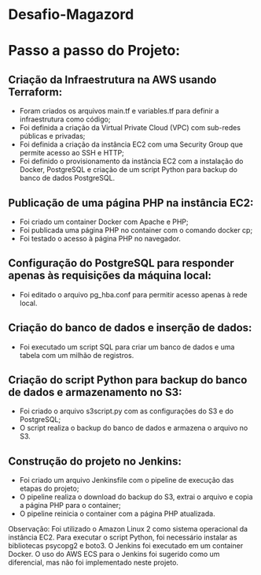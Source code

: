 # Desafio-Magazord

<!DOCTYPE html>
<html>
<head>
	<title>Passo a passo do Projeto</title>
</head>
<body>
	<h1>Passo a passo do Projeto:</h1>
	<h2>Criação da Infraestrutura na AWS usando Terraform:</h2>
	<ul>
		<li>Foram criados os arquivos main.tf e variables.tf para definir a infraestrutura como código;</li>
		<li>Foi definida a criação da Virtual Private Cloud (VPC) com sub-redes públicas e privadas;</li>
		<li>Foi definida a criação da instância EC2 com uma Security Group que permite acesso ao SSH e HTTP;</li>
		<li>Foi definido o provisionamento da instância EC2 com a instalação do Docker, PostgreSQL e criação de um script Python para backup do banco de dados PostgreSQL.</li>
	</ul>
	<h2>Publicação de uma página PHP na instância EC2:</h2>
	<ul>
		<li>Foi criado um container Docker com Apache e PHP;</li>
		<li>Foi publicada uma página PHP no container com o comando docker cp;</li>
		<li>Foi testado o acesso à página PHP no navegador.</li>
	</ul>
	<h2>Configuração do PostgreSQL para responder apenas às requisições da máquina local:</h2>
	<ul>
		<li>Foi editado o arquivo pg_hba.conf para permitir acesso apenas à rede local.</li>
	</ul>
	<h2>Criação do banco de dados e inserção de dados:</h2>
	<ul>
		<li>Foi executado um script SQL para criar um banco de dados e uma tabela com um milhão de registros.</li>
	</ul>
	<h2>Criação do script Python para backup do banco de dados e armazenamento no S3:</h2>
	<ul>
		<li>Foi criado o arquivo s3script.py com as configurações do S3 e do PostgreSQL;</li>
		<li>O script realiza o backup do banco de dados e armazena o arquivo no S3.</li>
	</ul>
	<h2>Construção do projeto no Jenkins:</h2>
	<ul>
		<li>Foi criado um arquivo Jenkinsfile com o pipeline de execução das etapas do projeto;</li>
		<li>O pipeline realiza o download do backup do S3, extrai o arquivo e copia a página PHP para o container;</li>
		<li>O pipeline reinicia o container com a página PHP atualizada.</li>
	</ul>
	<p>Observação: Foi utilizado o Amazon Linux 2 como sistema operacional da instância EC2. Para executar o script Python, foi necessário instalar as bibliotecas psycopg2 e boto3. O Jenkins foi executado em um container Docker. O uso do AWS ECS para o Jenkins foi sugerido como um diferencial, mas não foi implementado neste projeto.</p>
</body>
</html>
